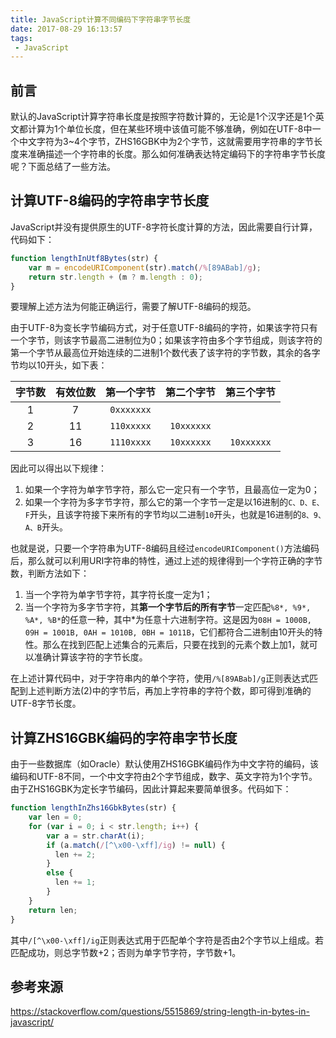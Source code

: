 ```yaml
---
title: JavaScript计算不同编码下字符串字节长度
date: 2017-08-29 16:13:57
tags:
 - JavaScript
---
```


## 前言

默认的JavaScript计算字符串长度是按照字符数计算的，无论是1个汉字还是1个英文都计算为1个单位长度，但在某些环境中该值可能不够准确，例如在UTF-8中一个中文字符为3~4个字节，ZHS16GBK中为2个字节，这就需要用字符串的字节长度来准确描述一个字符串的长度。那么如何准确表达特定编码下的字符串字节长度呢？下面总结了一些方法。

<!-- more -->

## 计算UTF-8编码的字符串字节长度

JavaScript并没有提供原生的UTF-8字符长度计算的方法，因此需要自行计算，代码如下：

```javascript
function lengthInUtf8Bytes(str) {
    var m = encodeURIComponent(str).match(/%[89ABab]/g);
    return str.length + (m ? m.length : 0);
}
```

要理解上述方法为何能正确运行，需要了解UTF-8编码的规范。

由于UTF-8为变长字节编码方式，对于任意UTF-8编码的字符，如果该字符只有一个字节，则该字节最高二进制位为0；如果该字符由多个字节组成，则该字符的第一个字节从最高位开始连续的二进制1个数代表了该字符的字节数，其余的各字节均以10开头，如下表：

| 字节数  | 有效位数 |   第一个字节    |   第二个字节    |   第三个字节    |
| :--: | :--: | :--------: | :--------: | :--------: |
|  1   |  7   | `0xxxxxxx` |            |            |
|  2   |  11  | `110xxxxx` | `10xxxxxx` |            |
|  3   |  16  | `1110xxxx` | `10xxxxxx` | `10xxxxxx` |

因此可以得出以下规律：

1. 如果一个字符为单字节字符，那么它一定只有一个字节，且最高位一定为0；
2. 如果一个字符为多字节字符，那么它的第一个字节一定是以16进制的`C、D、E、F`开头，且该字符接下来所有的字节均以二进制`10`开头，也就是16进制的`8、9、A、B`开头。

也就是说，只要一个字符串为UTF-8编码且经过`encodeURIComponent()`方法编码后，那么就可以利用URI字符串的特性，通过上述的规律得到一个字符正确的字节数，判断方法如下：

1. 当一个字符为单字节字符，其字符长度一定为1；
2. 当一个字符为多字节字符，其**第一个字节后的所有字节**一定匹配`%8*, %9*, %A*, %B*`的任意一种，其中*为任意十六进制字符。这是因为`08H = 1000B, 09H = 1001B, 0AH = 1010B, 0BH = 1011B`，它们都符合二进制由10开头的特性。那么在找到匹配上述集合的元素后，只要在找到的元素个数上加1，就可以准确计算该字符的字节长度。

在上述计算代码中，对于字符串内的单个字符，使用`/%[89ABab]/g`正则表达式匹配到上述判断方法(2)中的字节后，再加上字符串的字符个数，即可得到准确的UTF-8字节长度。

## 计算ZHS16GBK编码的字符串字节长度

由于一些数据库（如Oracle）默认使用ZHS16GBK编码作为中文字符的编码，该编码和UTF-8不同，一个中文字符由2个字节组成，数字、英文字符为1个字节。由于ZHS16GBK为定长字节编码，因此计算起来要简单很多。代码如下：

```javascript
function lengthInZhs16GbkBytes(str) {
    var len = 0;
    for (var i = 0; i < str.length; i++) {
        var a = str.charAt(i);
        if (a.match(/[^\x00-\xff]/ig) != null) {
          len += 2;
        }
        else {
          len += 1;
        }
    }
    return len;
}
```

其中`/[^\x00-\xff]/ig`正则表达式用于匹配单个字符是否由2个字节以上组成。若匹配成功，则总字节数+2；否则为单字节字符，字节数+1。

## 参考来源

https://stackoverflow.com/questions/5515869/string-length-in-bytes-in-javascript/